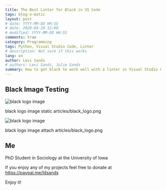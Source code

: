 ```yaml
---
title: The Best Linter for Black in VS Code
tags: blog-o-matic
layout: post
# date: YYYY-MM-DD HH:SS
# date: 2020-03-20 12:00
# modified: YYYY-MM-DD HH:SS
comments: true
category: Programming
tags: Python, Visual Studio Code, Linter
# description: Not sure if this works
lang: en
author: Levi Sands
# authors: Levi Sands, Julie Sands
summary: How to get black to work well with a linter in Visual Studio Code
---
```


<!-- ![Compression Issues]({photo}content/../images/Levi-Sands.jpg)

Compression Issues photo content/../images/Levi-Sands.jpg

![Compression Issues]({photo}content/images/Levi-Sands.jpg)

Compression Issues photo content/../images/Levi-Sands.jpg/Levi-Sands.jpg

![Levi with the images folder]({photo}images/Levi-Sands.jpg)

Levi with the images folder photo images/Levi-Sands.jpg

![Levi without images folder]({photo}Levi-Sands.jpg)

Levi without images folder photo Levi-Sands.jpg -->

## Black Image Testing

<!-- ![black logo image]({photo}images/articles/black_logo.png)

black logo image photo images/articles/black_logo.png

![black logo image]({photo}articles/black_logo.png)

black logo image photo articles/black_logo.png -->

![black logo image]({static}articles/black_logo.png)

black logo image static articles/black_logo.png

![black logo image]({attach}articles/black_logo.png)

black logo image attach articles/black_logo.png

<!-- ![Levi with the images folder]({photo}content/images/articles/black_logo.png)

Levi with the images folder photo images/content/images/articles/black_logo.png -->

## Me

PhD Student in Sociology at the University of Iowa

If you enjoy any of my projects feel free to donate at <https://paypal.me/ldsands>

Enjoy it!
